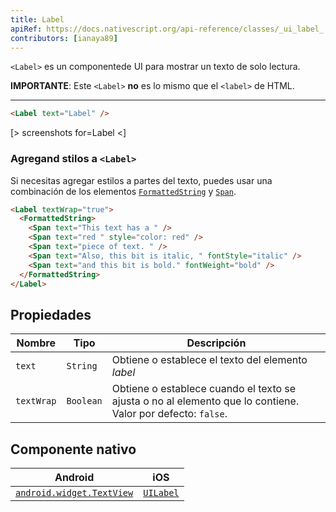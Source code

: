 ```yaml
---
title: Label
apiRef: https://docs.nativescript.org/api-reference/classes/_ui_label_.label
contributors: [ianaya89]
---
```


`<Label>` es un componentede UI para mostrar un texto de solo lectura.

**IMPORTANTE**: Este `<Label>` **no** es lo mismo que el `<label>` de HTML.

---

```html
<Label text="Label" />
```

[> screenshots for=Label <]

### Agregand stilos a `<Label>`

Si necesitas agregar estilos a partes del texto, puedes usar una combinación de los elementos [`FormattedString`](https://docs.nativescript.org/angular/ui/ng-ui-widgets/formatted-string) y [`Span`](https://docs.nativescript.org/api-reference/classes/_text_span_.span).

```html
<Label textWrap="true">
  <FormattedString>
    <Span text="This text has a " />
    <Span text="red " style="color: red" />
    <Span text="piece of text. " />
    <Span text="Also, this bit is italic, " fontStyle="italic" />
    <Span text="and this bit is bold." fontWeight="bold" />
  </FormattedString>
</Label>
```

## Propiedades

| Nombre | Tipo | Descripción |
|------|------|-------------|
| `text` | `String` | Obtiene o establece el texto del elemento *label*
| `textWrap` | `Boolean` | Obtiene o establece cuando el texto se ajusta o no al elemento que lo contiene.<br/>Valor por defecto: `false`.

## Componente nativo

| Android | iOS |
|---------|-----|
| [`android.widget.TextView`](https://developer.android.com/reference/android/widget/TextView.html) | [`UILabel`](https://developer.apple.com/documentation/uikit/uilabel)
